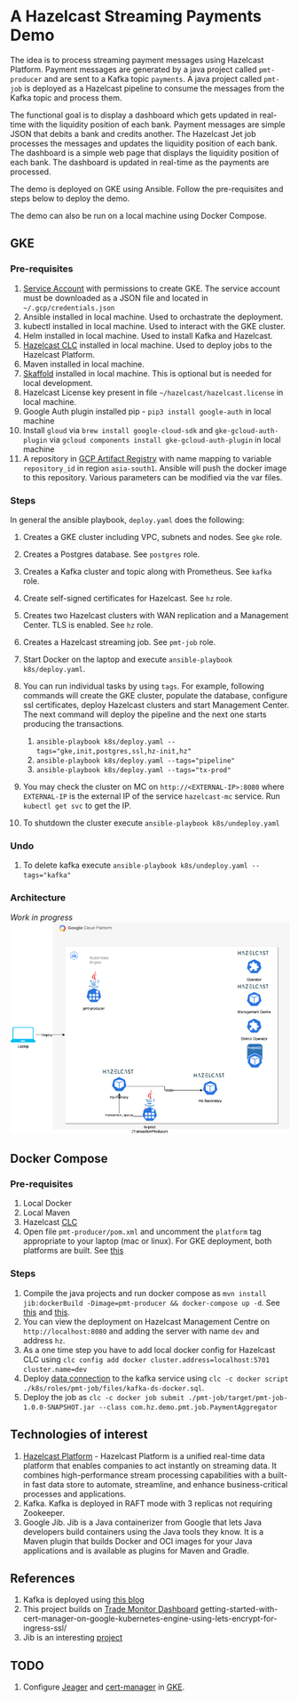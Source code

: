 # A Hazelcast Streaming Payments Demo
The idea is to process streaming payment messages using Hazelcast Platform. Payment messages are generated by a 
java project called `pmt-producer` and are sent to a Kafka topic `payments`. A java project called `pmt-job`
is deployed as a Hazelcast pipeline to consume the messages from the Kafka topic and process them. 

The functional goal is to display a dashboard which gets updated in real-time with the liquidity position of each bank. Payment messages are simple JSON that debits a bank and credits another. The Hazelcast Jet job processes the messages and updates the liquidity position of each bank. The dashboard is a simple web page that displays the liquidity position of each bank. The dashboard is updated in real-time as the payments are processed.

The demo is deployed on GKE using Ansible. Follow the pre-requisites and steps below to deploy the demo.

The demo can also be run on a local machine using Docker Compose. 

## GKE
### Pre-requisites
1. [Service Account](https://developers.google.com/identity/protocols/oauth2/service-account#creatinganaccount) with 
permissions to create GKE. The service account must be downloaded as a JSON file and located in `~/.gcp/credentials.json`
2. Ansible installed in local machine. Used to orchastrate the deployment.
3. kubectl installed in local machine. Used to interact with the GKE cluster.
4. Helm installed in local machine. Used to install Kafka and Hazelcast.
5. [Hazelcast CLC](https://docs.hazelcast.com/clc/latest/install-clc) installed in local machine. Used to deploy jobs to the Hazelcast Platform.
6. Maven installed in local machine.
7. [Skaffold](https://skaffold.dev/) installed in local machine. This is optional but is needed for local development.
7. Hazelcast License key present in file `~/hazelcast/hazelcast.license` in local machine. 
8. Google Auth plugin installed pip - `pip3 install google-auth` in local machine
9. Install `gloud` via `brew install google-cloud-sdk` and `gke-gcloud-auth-plugin` via `gcloud components install gke-gcloud-auth-plugin` in local machine
10. A repository in [GCP Artifact Registry](https://cloud.google.com/artifact-registry/docs/docker/store-docker-container-images#linux) with 
name mapping to variable `repository_id` in region `asia-south1`. Ansible will push the docker image to this repository. Various parameters can be modified via the var files. 

### Steps
In general the ansible playbook, `deploy.yaml` does the following:
1. Creates a GKE cluster including VPC, subnets and nodes. See `gke` role.
1. Creates a Postgres database. See `postgres` role.
1. Creates a Kafka cluster and topic along with Prometheus. See `kafka` role.
1. Create self-signed certificates for Hazelcast. See `hz` role.
1. Creates two Hazelcast clusters with WAN replication and a Management Center. TLS is enabled. See `hz` role.
1. Creates a Hazelcast streaming job. See `pmt-job` role.

1. Start Docker on the laptop and execute `ansible-playbook k8s/deploy.yaml`.
2. You can run individual tasks by using `tags`.
For example, following commands will create the GKE cluster, populate the database, configure ssl certificates, deploy Hazelcast clusters and start Management Center.
The next command will deploy the pipeline and the next one starts producing the transactions.
    1. `ansible-playbook k8s/deploy.yaml --tags="gke,init,postgres,ssl,hz-init,hz"`
    2. `ansible-playbook k8s/deploy.yaml --tags="pipeline"`
    3. `ansible-playbook k8s/deploy.yaml --tags="tx-prod"` 
3. You may check the cluster on MC on `http://<EXTERNAL-IP>:8080` where `EXTERNAL-IP` is the external IP of the service `hazelcast-mc` service. Run `kubectl get svc` to get the IP.
4. To shutdown the cluster execute `ansible-playbook k8s/undeploy.yaml`

### Undo
1. To delete kafka execute `ansible-playbook k8s/undeploy.yaml --tags="kafka"`
### Architecture
_Work in progress_
![Architecture](./images/Arch.png)
## Docker Compose

### Pre-requisites
1. Local Docker
1. Local Maven
1. Hazelcast [CLC](https://docs.hazelcast.com/clc/latest/install-clc)
1. Open file `pmt-producer/pom.xml` and uncomment the `platform` tag appropriate to your laptop (mac or linux). For GKE deployment, both platforms are built. See [this](https://github.com/GoogleContainerTools/jib/blob/master/docs/faq.md#how-do-i-specify-a-platform-in-the-manifest-list-or-oci-index-of-a-base-image)

### Steps
1. Compile the java projects and run docker compose as `mvn install jib:dockerBuild -Dimage=pmt-producer && docker-compose up -d`. See [this](https://stackoverflow.com/questions/61968213/can-jib-be-used-without-a-repository) and [this](https://stackoverflow.com/questions/60862687/how-to-create-docker-compose-yml-file-while-using-jib).
1. You can view the deployment on Hazelcast Management Centre on `http://localhost:8080` and adding the server with name `dev` and address `hz`.
1. As a one time step you have to add local docker config for Hazelcast CLC using `clc config add docker cluster.address=localhost:5701 cluster.name=dev`
1. Deploy [data connection](https://docs.hazelcast.com/hazelcast/5.3/data-connections/data-connections-configuration) to the kafka service using `clc -c docker script ./k8s/roles/pmt-job/files/kafka-ds-docker.sql`.
1. Deploy the job as `clc -c docker job submit ./pmt-job/target/pmt-job-1.0.0-SNAPSHOT.jar --class com.hz.demo.pmt.job.PaymentAggregator`



## Technologies of interest
1. [Hazelcast Platform](https://hazelcast.com) - Hazelcast Platform is a unified real-time data platform that enables companies to act instantly on streaming data. It combines high-performance stream processing capabilities with a built-in fast data store to automate, streamline, and enhance business-critical processes and applications. 
1. Kafka. Kafka is deployed in RAFT mode with 3 replicas not requiring Zookeeper.
1. Google Jib. Jib is a Java containerizer from Google that lets Java developers build containers using the Java tools they know. It is a Maven plugin that builds Docker and OCI images for your Java applications and is available as plugins for Maven and Gradle.
## References
1. Kafka is deployed using [this blog](https://piotrminkowski.com/2023/11/06/apache-kafka-on-kubernetes-with-strimzi/)
1. This project builds on [Trade Monitor Dashboard](https://docs.hazelcast.com/tutorials/serverless-trade-monitor-dashboard)
getting-started-with-cert-manager-on-google-kubernetes-engine-using-lets-encrypt-for-ingress-ssl/
1. Jib is an interesting [project](https://www.baeldung.com/jib-dockerizing)
## TODO
1. Configure [Jeager](https://www.jaegertracing.io/docs/1.52/operator/) and [cert-manager](https://cert-manager.io/docs/tutorials/) in [GKE](https://cert-manager.io/docs/tutorials/getting-started-with-cert-manager-on-google-kubernetes-engine-using-lets-encrypt-for-ingress-ssl/).   